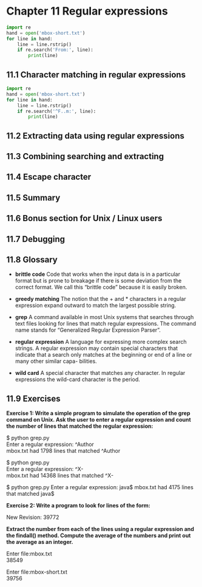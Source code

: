 # Chapter 11  Regular expressions

```python
import re
hand = open('mbox-short.txt') 
for line in hand:
    line = line.rstrip()
    if re.search('From:', line):
        print(line)
```

## 11.1 Character matching in regular expressions

```python
import re
hand = open('mbox-short.txt') 
for line in hand:
    line = line.rstrip()
    if re.search('^F..m:', line):
        print(line)
```


## 11.2 Extracting data using regular expressions



## 11.3 Combining searching and extracting


## 11.4 Escape character


## 11.5 Summary


## 11.6 Bonus section for Unix / Linux users


## 11.7 Debugging


## 11.8 Glossary

* **brittle code** Code that works when the input data is in a particular format but is prone to breakage if there is some deviation from the correct format. We call this “brittle code” because it is easily broken.

* **greedy matching** The notion that the + and * characters in a regular expression expand outward to match the largest possible string.

* **grep** A command available in most Unix systems that searches through text files looking for lines that match regular expressions. The command name stands for “Generalized Regular Expression Parser”.

* **regular expression** A language for expressing more complex search strings. A regular expression may contain special characters that indicate that a search only matches at the beginning or end of a line or many other similar capa- bilities.

* **wild card** A special character that matches any character. In regular expressions the wild-card character is the period.


## 11.9 Exercises

**Exercise 1: Write a simple program to simulate the operation of the grep command on Unix. Ask the user to enter a regular expression and count the number of lines that matched the regular expression:**

$ python grep.py    
Enter a regular expression: ^Author    
mbox.txt had 1798 lines that matched ^Author

$ python grep.py    
Enter a regular expression: ^X-    
mbox.txt had 14368 lines that matched ^X-  

$ python grep.py
Enter a regular expression: java$
mbox.txt had 4175 lines that matched java$


**Exercise 2: Write a program to look for lines of the form:**

New Revision: 39772

**Extract the number from each of the lines using a regular expression and the findall() method. Compute the average of the numbers and print out the average as an integer.**

Enter file:mbox.txt   
38549

Enter file:mbox-short.txt    
39756
